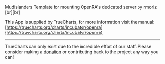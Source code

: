 Mudislanders Template for mounting OpenRA's dedicated server by rmoriz [br][br]

This App is supplied by TrueCharts, for more information visit the manual: [https://truecharts.org/charts/incubator/openra](https://truecharts.org/charts/incubator/openra)

---

TrueCharts can only exist due to the incredible effort of our staff.
Please consider making a [donation](https://truecharts.org/sponsor) or contributing back to the project any way you can!
